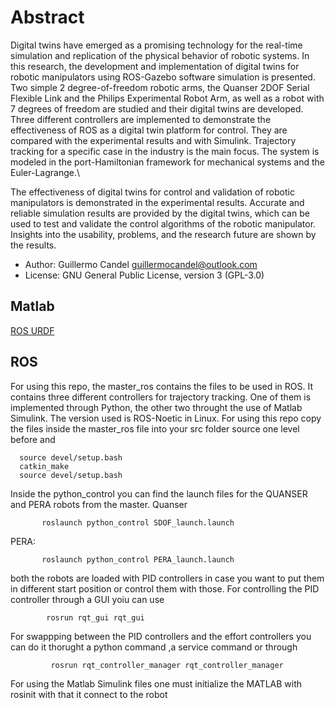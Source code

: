 # Abstract
Digital twins have emerged as a promising technology for the real-time simulation and replication of the physical behavior of robotic systems. In this research, the development and implementation of digital twins for robotic manipulators using ROS-Gazebo software simulation is presented. Two simple 2 degree-of-freedom robotic arms, the Quanser 2DOF Serial Flexible Link and the Philips Experimental Robot Arm, as well as a robot with 7 degrees of freedom are studied and their digital twins are developed. Three different controllers are implemented to demonstrate the effectiveness of ROS as a digital twin platform for control. They are compared with the experimental results and with Simulink. Trajectory tracking for a specific case in the industry is the main focus. The system is modeled in the port-Hamiltonian framework for mechanical systems and the Euler-Lagrange.\\

The effectiveness of digital twins for control and validation of robotic manipulators is demonstrated in the experimental results. Accurate and reliable simulation results are provided by the digital twins, which can be used to test and validate the control algorithms of the robotic manipulator. Insights into the usability, problems, and the research future are shown by the results.

* Author: Guillermo Candel <guillermocandel@outlook.com>
* License: GNU General Public License, version 3 (GPL-3.0)

## Matlab

[ROS URDF](http://gazebosim.org/tutorials/?tut=ros_urdf)

## ROS

For using this repo, the master_ros contains the files to be used in ROS. It contains three different controllers for trajectory tracking. One of them is implemented through Python, the other two throught the use of Matlab Simulink. The version used is ROS-Noetic in Linux. For using this repo copy the files inside the master_ros file into your src folder source one level before and 
      
      source devel/setup.bash
      catkin_make
      source devel/setup.bash
Inside the python_control you can find the launch files for the QUANSER and PERA robots from the master.
Quanser
           
           roslaunch python_control SDOF_launch.launch
           
PERA:
           
           roslaunch python_control PERA_launch.launch

both the robots are loaded with PID controllers in case you want to put them in different start position or control them with those. For controlling the PID controller through a GUI yoiu can use

            rosrun rqt_gui rqt_gui 
For swappping between the PID controllers and the effort controllers you can do it thorught a python command ,a service command or through 
             
             rosrun rqt_controller_manager rqt_controller_manager

For using the Matlab Simulink files one must initialize the MATLAB with rosinit with that it connect to the robot


